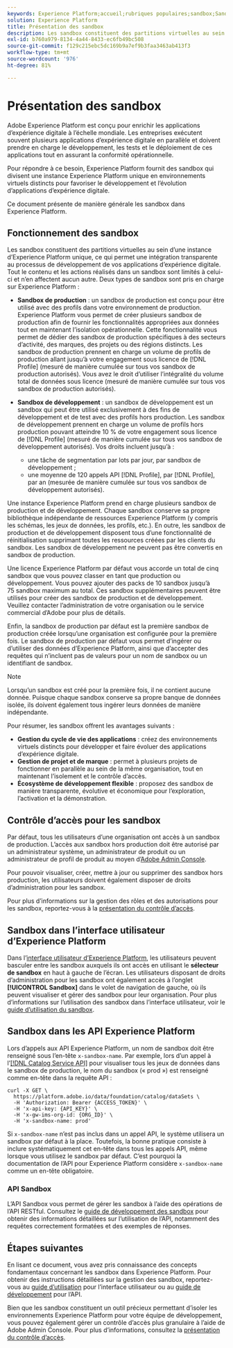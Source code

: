 ```yaml
---
keywords: Experience Platform;accueil;rubriques populaires;sandbox;Sandbox;test;Test
solution: Experience Platform
title: Présentation des sandbox
description: Les sandbox constituent des partitions virtuelles au sein d’une instance d’Experience Platform unique, ce qui permet une intégration transparente au processus de développement de vos applications d’expérience digitale.
exl-id: b760a979-8134-4a44-8433-ec6fb49bc508
source-git-commit: f129c215ebc5dc169b9a7ef9b3faa3463ab413f3
workflow-type: tm+mt
source-wordcount: '976'
ht-degree: 81%

---
```


# Présentation des sandbox

Adobe Experience Platform est conçu pour enrichir les applications d’expérience digitale à l’échelle mondiale. Les entreprises exécutent souvent plusieurs applications d’expérience digitale en parallèle et doivent prendre en charge le développement, les tests et le déploiement de ces applications tout en assurant la conformité opérationnelle.

Pour répondre à ce besoin, Experience Platform fournit des sandbox qui divisent une instance Experience Platform unique en environnements virtuels distincts pour favoriser le développement et l’évolution d’applications d’expérience digitale.

Ce document présente de manière générale les sandbox dans Experience Platform.

## Fonctionnement des sandbox

Les sandbox constituent des partitions virtuelles au sein d’une instance d’Experience Platform unique, ce qui permet une intégration transparente au processus de développement de vos applications d’expérience digitale. Tout le contenu et les actions réalisés dans un sandbox sont limités à celui-ci et n’en affectent aucun autre. Deux types de sandbox sont pris en charge sur Experience Platform :

* **Sandbox de production** : un sandbox de production est conçu pour être utilisé avec des profils dans votre environnement de production. Experience Platform vous permet de créer plusieurs sandbox de production afin de fournir les fonctionnalités appropriées aux données tout en maintenant l’isolation opérationnelle. Cette fonctionnalité vous permet de dédier des sandbox de production spécifiques à des secteurs d’activité, des marques, des projets ou des régions distincts. Les sandbox de production prennent en charge un volume de profils de production allant jusqu’à votre engagement sous licence de [!DNL Profile] (mesuré de manière cumulée sur tous vos sandbox de production autorisés). Vous avez le droit d’utiliser l’intégralité du volume total de données sous licence (mesuré de manière cumulée sur tous vos sandbox de production autorisés).

* **Sandbox de développement** : un sandbox de développement est un sandbox qui peut être utilisé exclusivement à des fins de développement et de test avec des profils hors production. Les sandbox de développement prennent en charge un volume de profils hors production pouvant atteindre 10 % de votre engagement sous licence de [!DNL Profile] (mesuré de manière cumulée sur tous vos sandbox de développement autorisés). Vos droits incluent jusqu’à :
   * une tâche de segmentation par lots par jour, par sandbox de développement ;
   * une moyenne de 120 appels API [!DNL Profile], par [!DNL Profile], par an (mesurée de manière cumulée sur tous vos sandbox de développement autorisés).

Une instance Experience Platform prend en charge plusieurs sandbox de production et de développement. Chaque sandbox conserve sa propre bibliothèque indépendante de ressources Experience Platform (y compris les schémas, les jeux de données, les profils, etc.). En outre, les sandbox de production et de développement disposent tous d’une fonctionnalité de réinitialisation supprimant toutes les ressources créées par les clients du sandbox. Les sandbox de développement ne peuvent pas être convertis en sandbox de production.

Une licence Experience Platform par défaut vous accorde un total de cinq sandbox que vous pouvez classer en tant que production ou développement. Vous pouvez ajouter des packs de 10 sandbox jusquʼà 75 sandbox maximum au total. Ces sandbox supplémentaires peuvent être utilisés pour créer des sandbox de production et de développement. Veuillez contacter l’administration de votre organisation ou le service commercial d’Adobe pour plus de détails.

Enfin, la sandbox de production par défaut est la première sandbox de production créée lorsqu’une organisation est configurée pour la première fois. Le sandbox de production par défaut vous permet d’ingérer ou d’utiliser des données d’Experience Platform, ainsi que d’accepter des requêtes qui n’incluent pas de valeurs pour un nom de sandbox ou un identifiant de sandbox.

>[!NOTE]
>
>Lorsqu’un sandbox est créé pour la première fois, il ne contient aucune donnée. Puisque chaque sandbox conserve sa propre banque de données isolée, ils doivent également tous ingérer leurs données de manière indépendante.

Pour résumer, les sandbox offrent les avantages suivants :

* **Gestion du cycle de vie des applications** : créez des environnements virtuels distincts pour développer et faire évoluer des applications d’expérience digitale.
* **Gestion de projet et de marque** : permet à plusieurs projets de fonctionner en parallèle au sein de la même organisation, tout en maintenant l’isolement et le contrôle d’accès.
* **Écosystème de développement flexible** : proposez des sandbox de manière transparente, évolutive et économique pour l’exploration, l’activation et la démonstration.

## Contrôle d’accès pour les sandbox

Par défaut, tous les utilisateurs d’une organisation ont accès à un sandbox de production. L’accès aux sandbox hors production doit être autorisé par un administrateur système, un administrateur de produit ou un administrateur de profil de produit au moyen d’[Adobe Admin Console](https://adminconsole.adobe.com).

Pour pouvoir visualiser, créer, mettre à jour ou supprimer des sandbox hors production, les utilisateurs doivent également disposer de droits d’administration pour les sandbox.

Pour plus d’informations sur la gestion des rôles et des autorisations pour les sandbox, reportez-vous à la [présentation du contrôle d’accès](../access-control/home.md).

## Sandbox dans l’interface utilisateur d’Experience Platform

Dans l’[interface utilisateur d’Experience Platform](https://platform.adobe.com), les utilisateurs peuvent basculer entre les sandbox auxquels ils ont accès en utilisant le **sélecteur de sandbox** en haut à gauche de l’écran.  Les utilisateurs disposant de droits d’administration pour les sandbox ont également accès à l’onglet **[!UICONTROL Sandbox]** dans le volet de navigation de gauche, où ils peuvent visualiser et gérer des sandbox pour leur organisation. Pour plus d’informations sur l’utilisation des sandbox dans l’interface utilisateur, voir le [guide d’utilisation du sandbox](ui/overview.md).

## Sandbox dans les API Experience Platform

Lors d’appels aux API Experience Platform, un nom de sandbox doit être renseigné sous l’en-tête `x-sandbox-name`. Par exemple, lors d’un appel à l’[[!DNL Catalog Service API]](https://www.adobe.io/experience-platform-apis/references/catalog/) pour visualiser tous les jeux de données dans le sandbox de production, le nom du sandbox (« prod ») est renseigné comme en-tête dans la requête API :

```shell
curl -X GET \
  https://platform.adobe.io/data/foundation/catalog/dataSets \
  -H 'Authorization: Bearer {ACCESS_TOKEN}' \
  -H 'x-api-key: {API_KEY}' \
  -H 'x-gw-ims-org-id: {ORG_ID}' \
  -H 'x-sandbox-name: prod'
```

Si `x-sandbox-name` n’est pas inclus dans un appel API, le système utilisera un sandbox par défaut à la place. Toutefois, la bonne pratique consiste à inclure systématiquement cet en-tête dans tous les appels API, même lorsque vous utilisez le sandbox par défaut. C’est pourquoi la documentation de l’API pour Experience Platform considère `x-sandbox-name` comme un en-tête obligatoire.

### API Sandbox

L’API Sandbox vous permet de gérer les sandbox à l’aide des opérations de l’API RESTful. Consultez le [guide de développement des sandbox](api/overview.md) pour obtenir des informations détaillées sur l’utilisation de l’API, notamment des requêtes correctement formatées et des exemples de réponses.

## Étapes suivantes

En lisant ce document, vous avez pris connaissance des concepts fondamentaux concernant les sandbox dans Experience Platform. Pour obtenir des instructions détaillées sur la gestion des sandbox, reportez-vous au [guide d’utilisation](ui/overview.md) pour l’interface utilisateur ou au [guide de développement](./api/getting-started.md) pour l’API.

Bien que les sandbox constituent un outil précieux permettant d’isoler les environnements Experience Platform pour votre équipe de développement, vous pouvez également gérer un contrôle d’accès plus granulaire à l’aide de Adobe Admin Console. Pour plus d’informations, consultez la [présentation du contrôle d’accès](../access-control/home.md).
